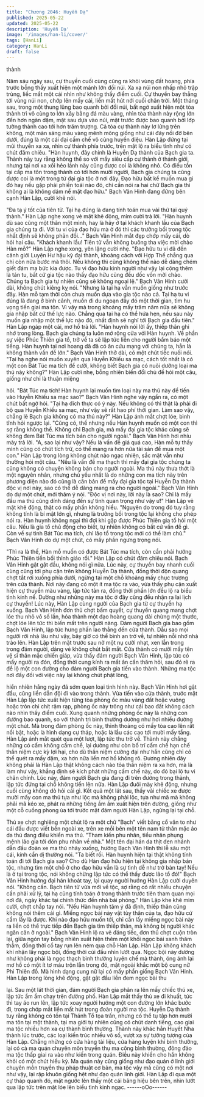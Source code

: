 ```yaml
---
title: "Chương 2046: Huyễn Dạ"
published: 2025-05-22
updated: 2025-05-22
description: 'Huyễn Dạ'
image: '/images/han-li/cover/'
tags: [HanLi]
category: HanLi
draft: false
---
```


thành

Năm sáu ngày sau, cự thuyền cuối cùng cũng ra khỏi vùng đất
hoang, phía trước bỗng thấy xuất hiện một mảnh lớn đồi núi.
Xa xa núi non nhấp nhô trập trùng, liếc mắt một cái nhìn như
không thấy điểm cuối.
Cự thuyền bay thẳng tới vùng núi non, chớp lên mấy cái, liền mất
hút nới cuối chân trời.
Một tháng sau, trong một thung lũng bao quanh bởi đồi núi, bất
ngờ xuất hiện một tòa thành trì vô cùng to lớn xây bằng đá màu
vàng, nhìn tòa thành này rộng lớn đến hơn ngàn dặm, mặt sau
dựa vào núi, mặt trước được bao quanh bởi lớp tường thành cao
tới hơn trăm trượng.
Cả tòa cự thành này lơ lửng trên không, một màn sáng màu vàng
mênh mông giống như cái đáy nồi đỡ bên dưới, đúng là một cái
đại cấm chế vô cùng huyền diệu.
Hàn Lập đứng tại mũi thuyền xa xa, nhìn cự thành phía trước,
trên mặt lộ ra biểu tình như có chút đăm chiêu.
"Hàn huynh, đây chính là Huyễn Dạ thành của Bạch gia ta. Thành
này tuy rằng không thể so với mấy siêu cấp cự thành ở thánh giới,
nhưng tại nơi xa xôi hẻo lánh này cũng được coi là không nhỏ. Có
điều tồn tại cấp ma tôn trong thành có tới hơn mười người, Bạch
gia chúng ta cũng được coi là một trong tứ đại gia tộc ở nơi đây.
Đạo hữu bất kể muốn mua gì đó hay nếu gặp phải phiền toái nào
đó, chỉ cần nói ra hai chữ Bạch gia thì không ai là không dám nể
mặt đạo hữu." Bạch Vân Hinh đang đứng bên cạnh Hàn Lập,
cười khẽ nói.

"Đa tạ ý tốt của tiên tử. Tại hạ đúng là đang tính toán mua vài thứ
tại quý thành." Hàn Lập nghe xong vẻ mặt khẽ động, mỉm cười trả
lời.
"Hàn huynh dù sao cũng một thân một mình, hay là hãy ở tại
khách khanh lầu của Bạch gia chúng ta đi. Với tu vi của đạo hữu
mà ở đó thì các trưởng bối trong tộc nhất định sẽ không phản
đối..." Bạch Vân Hinh mắt đẹp chớp mấy cái, dò hỏi hai câu.
"Khách khanh lầu! Tiên tử vẫn không buông tha việc mời chào
Hàn mỗ?" Hàn Lập nghe xong, yên lặng cười nhẹ.
"Đạo hữu tu vi đã đến cảnh giới Luyện Hư hậu kỳ đại thành,
khoảng cách với Hợp Thể chẳng qua chỉ còn nửa bước mà thôi.
Nếu không thì cũng không thể nào dễ dàng chém giết đám ma
bức kia được. Tu vi đạo hữu kinh người như vậy lại cộng thêm là
tán tu, bất cứ gia tộc nào thấy đạo hữu cũng đều dốc vốn mời
chào. Chúng ta Bạch gia tự nhiên cũng sẽ không ngoại lệ." Bạch
Vân Hinh cười dài, không chút kiêng kỵ nói.
"Nhưng là tại hạ vẫn muốn giống như trước đây. Hàn mỗ tạm thời
còn chưa muốn dựa vào gia tộc nào cả. Tại hạ tu vi đúng là đang
ở bình cảnh, muốn đi du ngoạn đây đó một thời gian, tìm hu vọng
tiến giai ma tôn. Vì vậy mà trong khoảng mấy trăm năm nữa sẽ
không gia nhập bất cứ thế lực nào. Chẳng qua tại hạ có thể hứa
hẹn, nếu sau này muốn gia nhập một thế lực nào đó, nhất định sẽ
nghĩ tới Bạch gia đầu tiên." Hàn Lập ngáp một cái, mơ hồ trả lời.
"Hàn huynh nói lời ấy, thiếp thân ghi nhớ trong lòng. Bạch gia
chúng ta luôn mở rộng cửa với Hàn huynh. Về phần sự việc Phúc
Thiên gia tổ, trở về ta sẽ lập tức liền cho người bẩm báo một
tiếng. Hàn huynh tại nơi hoang dã đã có ân cứu mạng với chúng
ta, hẳn là không thành vấn đề lớn." Bạch Vân Hinh thở dài, có một
chút tiếc nuối nói.
"Tại hạ nghe nói muốn xuyên qua Huyễn Khiếu sa mạc, cách tốt
nhất là có một con Bát Túc ma tích để cưỡi, không biết Bạch gia
có nuôi dưỡng loại ma thú này không?" Hàn Lập cười nhẹ, bỗng
nhiên biến đổi chủ đề hỏi một câu, giống như chỉ là thuận miệng

hỏi.
"Bát Túc ma tích! Hàn huynh lại muốn tìm loại này ma thú này để
tiến vào Huyễn Khiếu sa mạc sao?" Bạch Vân Hinh nghe vậy
ngẩn ra, có một chút bất ngờ hỏi.
"Tại hạ đích thực có ý này. Nếu không có thì thật là phải đi bộ qua
Huyễn Khiếu sa mạc, như vậy sẽ rất hao phí thời gian. Làm sao
vậy, chẳng lẽ Bạch gia không có ma thú này?" Hàn Lập ánh mắt
chợt lóe, bình tĩnh hỏi ngược lại.
"Cũng có, thế nhưng nếu Hàn huynh muốn có một con thì sợ rằng
không thể. Không chỉ Bạch gia, mà mấy đại gia tộc khác cũng sẽ
không đem Bát Túc ma tích bán cho người ngoài." Bạch Vân Hinh
hơi nhíu mày trả lời.
"A, sao lại như vậy? Nếu là vấn đề giá quá cao, Hàn mỗ tự thấy
mình cũng có chút tích trữ, có thể mang ra hơn nửa tài sản để
mua một con." Hàn Lập trong lòng không chút nào ngạc nhiên,
sắc mặt vẫn như thường hỏi một câu.
"Nếu là vấn đề ma thạch thì mấy đại gia tộc chúng ta cũng không
có chuyện không bán cho người ngoài. Ma thú này thưa thớt là
một nguyên nhân, nhưng chủ yếu nhất là do những con ma tích
này trên phương diện nào đó cũng là căn bản để mấy đại gia tộc
tại Huyễn Dạ thành độc vị nơi này, sao có thể dễ dàng mang ra
cho người ngoài." Bạch Vân Hinh do dự một chút, mới thâm ý nói.
"Độc vị nơi này, lời này là sao? Chỉ là mấy đầu ma thú cũng dính
dáng đến sự tình quan trọng như vậy ư!" Hàn Lập vẻ mặt khẽ
động, thật có mấy phần không hiểu.
"Nguyên do trong đó tuy rằng không tính là bí mật lớn gì, nhưng là
trưởng bối trong tộc lại không cho phép nói ra. Hàn huynh không
ngại thì đợi khi gặp được Phúc Thiên gia tổ hỏi một câu. Nếu là
gia tổ chủ động cho biết, tự nhiên không có bất cứ vấn đề gì. Còn
về sự tình Bát Túc ma tích, chỉ lão tổ trong tộc mới có thể làm
chủ." Bạch Vân Hinh do dự một chút, có mấy phần ngưng trọng
nói.

"Thì ra là thế, Hàn mỗ muốn có được Bát Túc ma tích, còn cần
phải hướng Phúc Thiên tiền bối thỉnh giáo rồi." Hàn Lập có chút
đăm chiêu nói.
Bạch Vân Hinh gật gật đầu, không nói gì nữa.
Lúc này, cự thuyền bay nhanh cuối cùng cũng tới phụ cận trên
không Huyễn Dạ thành, đồng thời độn quang chợt tắt rơi xuống
phía dưới, ngừng tại một chỗ khoảng mấy chục trượng trên cửa
thành.
Nơi này đang có một ít ma tộc ra vào, vừa thấy phụ cận xuất hiện
cự thuyền màu vàng, lập tức tản ra, đồng thời phần lớn đều lộ ra
biểu tình kính nể.
Dường như những này ma tộc ở đây cũng đều nhận ra lai lịch cự
thuyền!
Lúc này, Hàn Lập cùng người của Bạch gia từ cự thuyền hạ
xuống.
Bạch Vân Hinh đơn thủ chợt bấm quyết, cự thuyền quang mang
chợt lóe thu nhỏ vô số lần, hóa thành một đạo hoàng quang dài
chừng một thước, chợt lóe lên tức thì biến mất trên người nàng.
Đám người Bạch gia bao gồm Bạch Vân Hinh, lập tức hưng phấn
lao thẳng đến cửa thành.
Dẫu sao mọi người rời nhà lâu như vậy, bây giờ có thể bình an
trở về, tự nhiên nỗi nhớ nhà trào lên.
Hàn Lập trên mặt trước sau nở một nụ cười nhạt, xen lẫn trong
trong đám người, dáng vẻ không chút bắt mắt.
Cửa thành có mười mấy tên vệ sĩ thân mặc chiến giáp, vừa thấy
đám người Bạch Vân Hinh, lập tức có mấy người ra đón, đồng
thời cung kính ra mắt ân cần thăm hỏi, sau đó rẽ ra để lộ một con
đường cho đám người Bạch gia tiến vào thành.
Những ma tộc nơi đấy đối với việc này lại không chút phật lòng,

hiển nhiên hằng ngày đã sớm quen loại tình hình này.
Bạch Vân Hinh hơi gật đầu, cũng liền dẫn đội đi vào trong thành.
Vừa tiến vào cửa thành, trước mặt Hàn Lập lập tức xuất hiện
từng tòa phòng ốc màu vàng đất hoặc vuông hoặc tròn chi chít
rậm rạp, phòng ốc này trông như cái bao đất không cách nào nhìn
thấy điểm cuối.
Xung quanh những phòng ốc này là những con đường bao
quanh, so với thành trì bình thường dường như hơi nhiều đường
một chút.
Mà trong đám phòng ốc này, thỉnh thoảng có mấy tòa cao lên rất
nổi bật, hoặc là hình dạng cự tháp, hoặc là lầu các cao tới mười
mấy tầng.
Hàn Lập ánh mắt quét qua một lượt, lập tức thu trở về.
Thành này chẳng những có cấm không cấm chế, lại dường như
còn bố trí cấm chế hạn chế thần niệm cực kỳ lợi hại, cho dù thần
niệm cường đại như hắn cũng chỉ có thể quét ra mấy dặm, xa
hơn nữa liền mơ hồ không rõ.
Đương nhiên đây không phải là Hàn Lập thật không cách nào tỏa
thần niệm ra xa hơn, mà là làm như vậy, khẳng định sẽ kích phát
những cấm chế này, do đó bại lộ tu vi chân chính.
Lúc này, đám người Bạch gia đang đi trên đường trong thành, lập
tức đứng tại chỗ không tiến lên nữa.
Hàn Lập đuôi mày khẽ động, nhưng cuối cùng không dò hỏi cái
gì.
Kết quả một lát sau, thấy vài chiếc xe được mười mấy con ma thú
tựa như lộc mà không phải lộc, tựa như mã mà không phải mã
kéo xe, phát ra những tiếng ầm ầm xuất hiện trên đường, giống
như một cỗ cuồng phong ùa tới trước mặt đám người Hàn Lập,
ngừng lại tại chỗ.

Thú xe chợt nghiêng một chút lộ ra một chữ "Bạch" viết bằng cổ
văn to như cái đấu được viết bên ngoài xe, trên xe mỗi bên một
tên nam tử thân mặc áo da thú đang điều khiển ma thú.
"Tham kiến phu nhân, tiểu nhân phụng mệnh lão gia tới đón phu
nhân về nhà." Một tên đại hán da thịt đen nhánh dẫn đầu đoàn xe
ma thú nhảy xuống, hướng Bạch Vân Hinh thi lễ sâu một cái, kính
cẩn dị thường nói.
"Ta biết rồi. Hàn huynh hiện tại thật không tính toán đi tới Bạch gia
sao? Cho dù Hàn đạo hữu hiện tại không gia nhập bản tộc, nhưng
tìm một chỗ ở cho đạo hữu vẫn là sự tình dễ như trở bàn tay! Nếu
là ở tại trong tộc, nói không chừng lập tức có thể thấy được lão tổ
đó!" Bạch Vân Hinh hướng đại hán khoát tay, lại quay người
hướng Hàn Lập cười duyên nói.
"Không cần. Bạch tiên tử vừa mới về tộc, sợ rằng có rất nhiều
chuyện cần phải xử lý, tại hạ cũng tính toán ở trong thành trước
tiên tham quan mọi nơi đã, ngày khác tại chính thức đến nhà bái
phỏng." Hàn Lập khe khẽ mỉm cười, chợt chắp tay nói.
"Nếu Hàn huynh tâm ý đã định, thiếp thân cũng không nói thêm
cái gì. Miếng ngọc bài này vật tùy thân của ta, đạo hữu cứ cầm
lấy là được. Khi nào đạo hữu muốn tới, chỉ cần lấy miếng ngọc bài
này ra liền có thể trực tiếp đến Bạch gia tìm thiếp thân, mà không
bị người khác ngăn cản ở ngoài."
Bạch Vân Hinh lộ ra vẻ đáng tiếc, đơn thủ chợt cuộn tròn lại, giữa
ngón tay bỗng nhiên xuất hiện thêm một khối ngọc bài xanh thăm
thẳm, đồng thời cổ tay run lên ném qua chỗ Hàn Lập.
Hàn Lập không khách khí nhận lấy ngọc bội, đồng thời cúi đầu
nhìn lướt qua.
Ngọc bội này dường như không phải là ngọc thạch bình thường
luyện chế mà thành, óng ánh lại mơ hồ có một ít tơ máu trộn lẫn
trong đó, mặt ngoài khắc một bộ cung nữ Phi Thiên đồ. Mà hình
dạng cung nữ lại có mấy phần giống Bạch Vân Hinh.
Hàn Lập trong lòng khẽ động, gật gật đầu liền đem ngọc bài thu

lại.
Sau một lát thời gian, đám người Bạch gia phân ra lên mấy chiếc
thú xe, lập tức ầm ầm chạy trên đường phố.
Hàn Lập mắt thấy thú xe đi khuất, tức thì tay áo run lên, lập tức
xoay người hướng một con đường lớn khác bước đi, trong chớp
mắt liền mất hút trong đoàn người ma tộc.
Huyễn Dạ thành tuy rằng không có tồn tại Thánh Tổ tọa trấn,
nhưng có thể tụ tập hơn mười ma tôn tại một thành, tại ma giới tự
nhiên cũng có chút danh tiếng, cao giai ma tộc nhiều hơn xa cự
thành bình thường.
Thành này khác hẳn Huyết Nha thành lúc trước, các loại kiến trúc
nhiều vô số, vượt xa sự tưởng tượng của Hàn Lập.
Chẳng những có cửa hàng tài liệu, cửa hàng luyện khí bình
thường, lại có cả ma quán chuyên môn truyền thụ ma công bình
thường, đông đảo ma tộc thấp giai ra vào như kiến trong quán.
Điều này khiến cho hắn không khỏi có một chút hiếu kỳ.
Ma quán này cũng giống như đạo quán ở linh giới chuyên môn
truyền thụ pháp thuật cơ bản, ma tộc vậy mà cũng có một nơi như
vậy, lại rập khuôn giống hệt như đạo quán linh giới.
Hàn Lập đi qua một cự tháp quanh đó, mặt ngước lên thấy một
cái bảng hiệu bên trên, nhìn lướt qua lập tức trên mặt lóe lên biểu
tình kinh ngạc.
------oOo------
